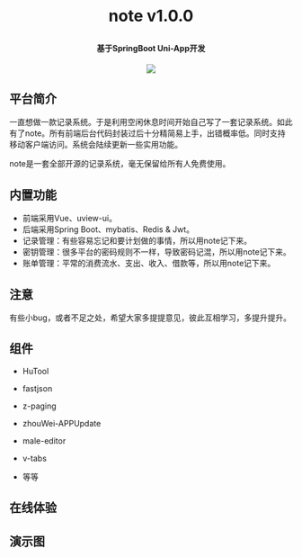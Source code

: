 <p align="center">
    <!--img alt="logo" src="https://oscimg.oschina.net/oscnet/up-dd77653d7c9f197dd9d93684f3c8dcfbab6.png"-->
</p>
<h1 align="center" style="margin: 30px 0 30px; font-weight: bold;">note v1.0.0</h1>
<h4 align="center">基于SpringBoot Uni-App开发</h4>
<p align="center">
   <a href="https://gitee.com/y_project/RuoYi/blob/master/LICENSE"><img src="https://img.shields.io/github/license/mashape/apistatus.svg"></a>
</p>

## 平台简介

一直想做一款记录系统。于是利用空闲休息时间开始自己写了一套记录系统。如此有了note。所有前端后台代码封装过后十分精简易上手，出错概率低。同时支持移动客户端访问。系统会陆续更新一些实用功能。

note是一套全部开源的记录系统，毫无保留给所有人免费使用。

## 内置功能

- 前端采用Vue、uview-ui。
- 后端采用Spring Boot、mybatis、Redis & Jwt。
- 记录管理：有些容易忘记和要计划做的事情，所以用note记下来。
- 密钥管理：很多平台的密码规则不一样，导致密码记混，所以用note记下来。
- 账单管理：平常的消费流水、支出、收入、借款等，所以用note记下来。

## 注意

有些小bug，或者不足之处，希望大家多提提意见，彼此互相学习，多提升提升。

## 组件

- HuTool

- fastjson

- z-paging

- zhouWei-APPUpdate

- male-editor

- v-tabs

- 等等

## 在线体验

## 演示图
